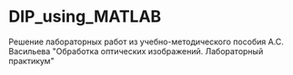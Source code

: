 # DIP_using_MATLAB
Решение лабораторных работ из учебно-методического пособия А.С. Васильева "Обработка оптических изображений. Лабораторный практикум"
